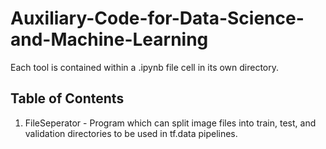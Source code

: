 # Auxiliary-Code-for-Data-Science-and-Machine-Learning

Each tool is contained within a .ipynb file cell in its own directory.

## Table of Contents

1. FileSeperator - Program which can split image files into train, test, and validation directories to be used in tf.data pipelines.